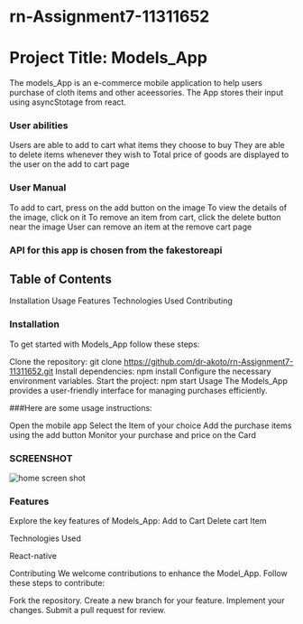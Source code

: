 # rn-Assignment7-11311652 

# Project Title: Models_App
The models_App is an e-commerce mobile application to help users  purchase of cloth items and other aceessories. The App stores their input using asyncStotage from react.

### User abilities
Users are able to add to cart what items they choose to buy
They are able to delete items whenever they wish to
Total price of goods are displayed to the user on the add to cart page

### User Manual
To add to cart, press on the add button on the image
To view the details of the image, click on it
To remove an item from cart, click the delete button near the image
User can remove an item at the remove cart page
### API for this app is chosen from the fakestoreapi 

## Table of Contents
Installation
Usage
Features
Technologies Used
Contributing



### Installation
To get started with Models_App follow these steps:

Clone the repository:
git clone https://github.com/dr-akoto/rn-Assignment7-11311652.git
Install dependencies:
npm install
Configure the necessary environment variables.
Start the project:
npm start
Usage
The Models_App provides a user-friendly interface for managing purchases efficiently.

###Here are some usage instructions:

Open the mobile app
Select the Item of your choice 
Add the purchase items using the add button
Monitor your purchase and price on the Card 

### SCREENSHOT
![home screen shot](https://github.com/user-attachments/assets/589d9f72-490c-409c-9b3c-0cabc7abcb70)

### Features
Explore the key features of Models_App:
Add to Cart
Delete cart Item


Technologies Used

React-native

Contributing
We welcome contributions to enhance the Model_App. Follow these steps to contribute:

Fork the repository.
Create a new branch for your feature.
Implement your changes.
Submit a pull request for review.
